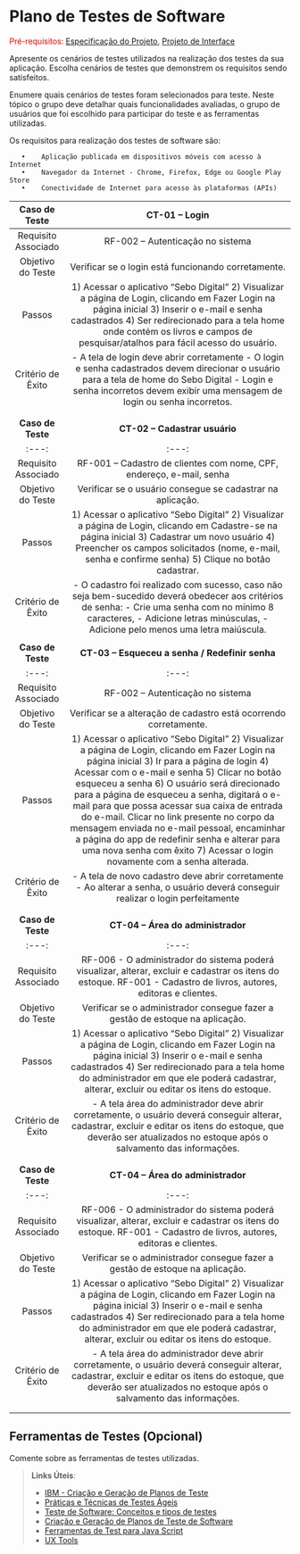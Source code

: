 # Plano de Testes de Software

<span style="color:red">Pré-requisitos: <a href="2-Especificação do Projeto.md"> Especificação do Projeto</a></span>, <a href="3-Projeto de Interface.md"> Projeto de Interface</a>

Apresente os cenários de testes utilizados na realização dos testes da sua aplicação. Escolha cenários de testes que demonstrem os requisitos sendo satisfeitos.

Enumere quais cenários de testes foram selecionados para teste. Neste tópico o grupo deve detalhar quais funcionalidades avaliadas, o grupo de usuários que foi escolhido para participar do teste e as ferramentas utilizadas.

Os requisitos para realização dos testes de software são:

       •	Aplicação publicada em dispositivos móveis com acesso à Internet
       •	Navegador da Internet - Chrome, Firefox, Edge ou Google Play Store
       •	Conectividade de Internet para acesso às plataformas (APIs)
 
| **Caso de Teste** 	| **CT-01 – Login** 	|
|:---:	|:---:	|
|	Requisito Associado 	| RF-002 – Autenticação no sistema |
| Objetivo do Teste 	| Verificar se o login está funcionando corretamente. |
| Passos 	| 1) Acessar o aplicativo “Sebo Digital” 2) Visualizar a página de Login, clicando em Fazer Login na página inicial 3) Inserir o e-mail e senha cadastrados 4) Ser redirecionado para a tela home onde contém os livros e campos de pesquisar/atalhos para fácil acesso do usuário. |
|Critério de Êxito | - A tela de login deve abrir corretamente - O login e senha cadastrados devem direcionar o usuário para a tela de home do Sebo Digital - Login e senha incorretos devem exibir uma mensagem de login ou senha incorretos. |
|  	|  	|
|  	|  	|
| **Caso de Teste** 	| **CT-02 – Cadastrar usuário** 	|
|:---:	|:---:	|
|	Requisito Associado 	| RF-001 – Cadastro de clientes com nome, CPF, endereço, e-mail, senha |
| Objetivo do Teste 	| Verificar se o usuário consegue se cadastrar na aplicação. |
| Passos 	| 1) Acessar o aplicativo “Sebo Digital” 2) Visualizar a página de Login, clicando em Cadastre-se na página inicial 3) Cadastrar um novo usuário 4) Preencher os campos solicitados (nome, e-mail, senha e confirme senha) 5) Clique no botão cadastrar. |
|Critério de Êxito | - O cadastro foi realizado com sucesso, caso não seja bem-sucedido deverá obedecer aos critérios de senha: - Crie uma senha com no mínimo 8 caracteres, - Adicione letras minúsculas, -Adicione pelo menos uma letra maiúscula. |
|  	|  	|
| **Caso de Teste** 	| **CT-03 – Esqueceu a senha / Redefinir senha** 	|
|:---:	|:---:	|
|	Requisito Associado 	| RF-002 – Autenticação no sistema |
| Objetivo do Teste 	| Verificar se a alteração de cadastro está ocorrendo corretamente. |
| Passos 	| 1) Acessar o aplicativo “Sebo Digital” 2) Visualizar a página de Login, clicando em Fazer Login na página inicial 3) Ir para a página de login 4) Acessar com o e-mail e senha 5) Clicar no botão esqueceu a senha 6) O usuário será direcionado para a página de esqueceu a senha, digitará o e-mail para que possa acessar sua caixa de entrada do e-mail. Clicar no link presente no corpo da mensagem enviada no e-mail pessoal, encaminhar a página do app de redefinir senha e alterar para uma nova senha com êxito 7) Acessar o login novamente com a senha alterada. |
|Critério de Êxito | - A tela de novo cadastro deve abrir corretamente - Ao alterar a senha, o usuário deverá conseguir realizar o login perfeitamente |
|  	|  	|
|  	|  	|
| **Caso de Teste** 	| **CT-04 – Área do administrador** 	|
|:---:	|:---:	|
|	Requisito Associado 	| RF-006 - O administrador do sistema poderá visualizar, alterar, excluir e cadastrar os itens do estoque. RF-001 - Cadastro de livros, autores, editoras e clientes.|
| Objetivo do Teste 	| Verificar se o administrador consegue fazer a gestão de estoque na aplicação. |
| Passos 	| 1) Acessar o aplicativo “Sebo Digital” 2) Visualizar a página de Login, clicando em Fazer Login na página inicial 3) Inserir o e-mail e senha cadastrados 4) Ser redirecionado para a tela home do administrador em que ele poderá cadastrar, alterar, excluir ou editar os itens do estoque. |
|Critério de Êxito | - A tela área do administrador deve abrir corretamente, o usuário deverá conseguir alterar, cadastrar, excluir e editar os itens do estoque, que deverão ser atualizados no estoque após o salvamento das informações. |
|  	|  	|
|  	|  	|
| **Caso de Teste** 	| **CT-04 – Área do administrador** 	|
|:---:	|:---:	|
|	Requisito Associado 	| RF-006 - O administrador do sistema poderá visualizar, alterar, excluir e cadastrar os itens do estoque. RF-001 - Cadastro de livros, autores, editoras e clientes.|
| Objetivo do Teste 	| Verificar se o administrador consegue fazer a gestão de estoque na aplicação. |
| Passos 	| 1) Acessar o aplicativo “Sebo Digital” 2) Visualizar a página de Login, clicando em Fazer Login na página inicial 3) Inserir o e-mail e senha cadastrados 4) Ser redirecionado para a tela home do administrador em que ele poderá cadastrar, alterar, excluir ou editar os itens do estoque. |
|Critério de Êxito | - A tela área do administrador deve abrir corretamente, o usuário deverá conseguir alterar, cadastrar, excluir e editar os itens do estoque, que deverão ser atualizados no estoque após o salvamento das informações. |
|  	|  	|
|  	|  	|
## Ferramentas de Testes (Opcional)

Comente sobre as ferramentas de testes utilizadas.
 
> **Links Úteis**:
> - [IBM - Criação e Geração de Planos de Teste](https://www.ibm.com/developerworks/br/local/rational/criacao_geracao_planos_testes_software/index.html)
> - [Práticas e Técnicas de Testes Ágeis](http://assiste.serpro.gov.br/serproagil/Apresenta/slides.pdf)
> -  [Teste de Software: Conceitos e tipos de testes](https://blog.onedaytesting.com.br/teste-de-software/)
> - [Criação e Geração de Planos de Teste de Software](https://www.ibm.com/developerworks/br/local/rational/criacao_geracao_planos_testes_software/index.html)
> - [Ferramentas de Test para Java Script](https://geekflare.com/javascript-unit-testing/)
> - [UX Tools](https://uxdesign.cc/ux-user-research-and-user-testing-tools-2d339d379dc7)

